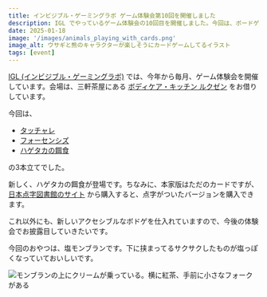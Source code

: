 ```yaml
---
title: インビジブル・ゲーミングラボ ゲーム体験会第10回を開催しました
description: IGL でやっているゲーム体験会の10回目を開催しました。今回は、ボードゲーム会でした。
date: 2025-01-18
image: '/images/animals_playing_with_cards.png'
image_alt: ウサギと熊のキャラクターが楽しそうにカードゲームしてるイラスト
tags: [event]
---
```


[IGL (インビジブル・ゲーミングラボ)](https://x.com/IGL_official_AC) では、今年から毎月、ゲーム体験会を開催しています。会場は、三軒茶屋にある [ボディケア・キッチン ルクゼン](https://luxen.jp/) をお借りしています。

今回は、

- [タッチャレ](https://ideapot.thebase.in/items/82918967)
- [フォーセンシズ](https://sugorokuya.jp/p/four-senses)
- [ハゲタカの餌食](https://www.mobius-games.co.jp/mobiusgames/Hagetaka.html)

の3本立てでした。

新しく、ハゲタカの餌食が登場です。ちなみに、本家版はただのカードですが、 [日本点字図書館のサイト](https://yougu.nittento.or.jp/product2013_124.html) から購入すると、点字がついたバージョンを購入できます。

これ以外にも、新しいアクセシブルなボドゲを仕入れていますので、今後の体験会でお披露目していきたいです。

今回のおやつは、塩モンブランです。下に挟まってるサクサクしたものが塩っぽくなっていておいしいです。

![モンブランの上にクリームが乗っている。横に紅茶、手前に小さなフォークがある]({{site.baseurl}}/images/mont_blanc.jpg#wide)

